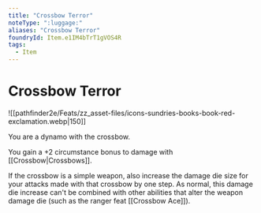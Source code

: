 ```yaml
---
title: "Crossbow Terror"
noteType: ":luggage:"
aliases: "Crossbow Terror"
foundryId: Item.e1IM4bTrT1gVOS4R
tags:
  - Item
---
```


# Crossbow Terror
![[pathfinder2e/Feats/zz_asset-files/icons-sundries-books-book-red-exclamation.webp|150]]

You are a dynamo with the crossbow.

You gain a +2 circumstance bonus to damage with [[Crossbow|Crossbows]].

If the crossbow is a simple weapon, also increase the damage die size for your attacks made with that crossbow by one step. As normal, this damage die increase can't be combined with other abilities that alter the weapon damage die (such as the ranger feat [[Crossbow Ace]]).
